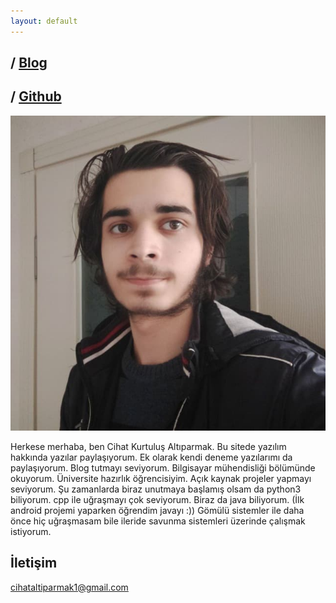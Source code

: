 ```yaml
---
layout: default
---
```


## / [Blog](/blog) 
## / [Github](https://github.com/CihatAltiparmak)
![](../pp.jpg)

Herkese merhaba, ben Cihat Kurtuluş Altıparmak. Bu sitede yazılım hakkında yazılar paylaşıyorum. Ek olarak kendi deneme yazılarımı da paylaşıyorum. Blog tutmayı seviyorum. Bilgisayar mühendisliği bölümünde okuyorum. Üniversite hazırlık öğrencisiyim. Açık kaynak projeler yapmayı seviyorum. Şu zamanlarda biraz unutmaya başlamış olsam da python3 biliyorum. cpp ile uğraşmayı çok seviyorum. Biraz da java biliyorum. (İlk android projemi yaparken öğrendim javayı :)) Gömülü sistemler ile daha önce hiç uğraşmasam bile ileride savunma sistemleri üzerinde çalışmak istiyorum.

## İletişim
cihataltiparmak1@gmail.com


